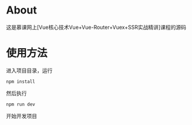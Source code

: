 # About
这是慕课网上[Vue核心技术Vue+Vue-Router+Vuex+SSR实战精讲]课程的源码

# 使用方法

进入项目目录，运行
```
npm install
```
然后执行
```
npm run dev
```
开始开发项目
